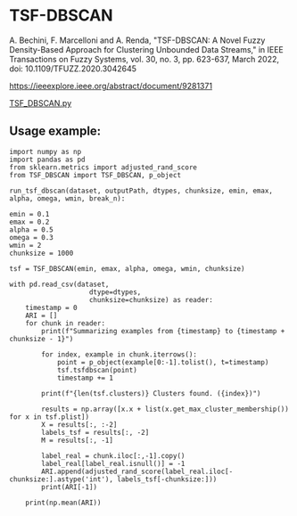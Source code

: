 # TSF-DBSCAN

A. Bechini, F. Marcelloni and A. Renda, "TSF-DBSCAN: A Novel Fuzzy Density-Based Approach for Clustering Unbounded Data Streams," in IEEE Transactions on Fuzzy Systems, vol. 30, no. 3, pp. 623-637, March 2022, doi: 10.1109/TFUZZ.2020.3042645

https://ieeexplore.ieee.org/abstract/document/9281371

[TSF_DBSCAN.py](TSF_DBSCAN.py)


## Usage example:

```
import numpy as np
import pandas as pd
from sklearn.metrics import adjusted_rand_score
from TSF_DBSCAN import TSF_DBSCAN, p_object

run_tsf_dbscan(dataset, outputPath, dtypes, chunksize, emin, emax, alpha, omega, wmin, break_n):

emin = 0.1
emax = 0.2
alpha = 0.5
omega = 0.3
wmin = 2
chunksize = 1000

tsf = TSF_DBSCAN(emin, emax, alpha, omega, wmin, chunksize) 

with pd.read_csv(dataset,
                    dtype=dtypes,
                    chunksize=chunksize) as reader:
    timestamp = 0
    ARI = []
    for chunk in reader:
        print(f"Summarizing examples from {timestamp} to {timestamp + chunksize - 1}")
        
        for index, example in chunk.iterrows():
            point = p_object(example[0:-1].tolist(), t=timestamp)
            tsf.tsfdbscan(point)
            timestamp += 1
            
        print(f"{len(tsf.clusters)} Clusters found. ({index})")

        results = np.array([x.x + list(x.get_max_cluster_membership()) for x in tsf.plist])
        X = results[:, :-2]
        labels_tsf = results[:, -2]
        M = results[:, -1]

        label_real = chunk.iloc[:,-1].copy()
        label_real[label_real.isnull()] = -1
        ARI.append(adjusted_rand_score(label_real.iloc[-chunksize:].astype('int'), labels_tsf[-chunksize:]))
        print(ARI[-1])
                
    print(np.mean(ARI))
```

